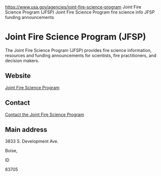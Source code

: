 

https://www.usa.gov/agencies/joint-fire-science-program
Joint Fire Science Program (JFSP)
Joint Fire Science Program fire science info
JFSP funding announcements

Joint Fire Science Program
(JFSP)
=================================

The Joint Fire Science Program (JFSP) provides fire science information, resources and funding announcements for scientists, fire practitioners, and decision makers.

Website
-------

[Joint Fire Science Program](https://www.firescience.gov/)

Contact
-------

[Contact the Joint Fire Science Program](https://www.firescience.gov/ords/prd/jf_jfsp/jf_jfsp/r/jfspublic/contact-us)

Main address
------------

3833 S. Development Ave.
  

Boise,

ID

83705
